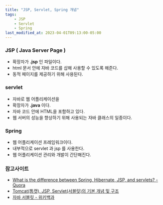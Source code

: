 ```yaml
---
title: "JSP, Servlet, Spring 개념"
tags:
    - JSP
    - Servlet
    - Spring
last_modified_at: 2023-04-01T09:13:00-05:00
---
```


### JSP ( Java Server Page )
- 확장자가 **.jsp** 인 파일이다.
- html 문서 안에 자바 코드를 삽해 사용할 수 있도록 해준다.
- 동적 페이지를 제공하기 위해 사용된다.

### servlet
- 자바로 웹 어플리케이션을 
- 확장자가 **.java** 이다.
- 자바 코드 안에 HTML을 포함하고 있다.
- 웹 서버의 성능을 향상하기 위해 사용되는 자바 클래스의 일종이다.

### Spring
- 웹 어플리케이션 프레임워크이다.
- 내부적으로 servlet 과 jsp 를 사용한다. 
- 웹 어플리케이션 관리와 개발이 간단해진다.

### 참고사이트
- [What is the difference between Spring, Hibernate, JSP, and servlets? - Quora](https://www.quora.com/What-is-the-difference-between-Spring-Hibernate-JSP-and-servlets)
- [Tomcat(톰캣), JSP, Servlet(서블릿)의 기본 개념 및 구조](https://codevang.tistory.com/191)
- [자바 서블릿 - 위키백과 ](https://ko.wikipedia.org/wiki/%EC%9E%90%EB%B0%94_%EC%84%9C%EB%B8%94%EB%A6%BF)